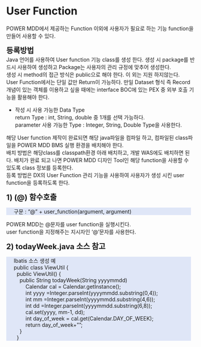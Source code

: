 # User Function
POWER MDD에서 제공하는 Function 이외에 사용자가 필요로 하는 기능 function을 만들어 사용할 수 있다.

<b style="font-size: 20px">등록방법</b><br/>
Java 언어를 사용하여 User function 기능 class를 생성 한다. 생성 시 package를 반드시 사용하여 생성하고 Package는 사용자의 관리 규정에 맞추어 생성한다. <br/>
생성 시 method의 접근 방식은 public으로 해야 한다. 이 외는 지원 하지않는다. <br/>
User Function에서는 단일 값만 Return이 가능하다. 만일 Dataset 형식 즉 Record 개념이 있는 객체를 이용하고 싶을 때에는 interface BOC에 있는 PEX 중 외부 호출 기능을 활용해야 한다.

- 작성 시 사용 가능한 Data Type <br/>
  return Type : int, String, double 중 1개를 선택 가능하다.<br/> 
  parameter 사용 가능한 Type : Integer, String, Double Type을 사용한다.

해당 User function 제작이 완료되면 해당 java파일을 컴파일 하고, 컴파일된 class파일을 POWER MDD BMS 실행 환경을 배치해야 한다. <br/>
배치 방법은 해당class를 classpath환경 아래 배치하고, 개발 WAS에도 배치하면 된다. 배치가 완료 되고 나면 POWER MDD 디자인 Tool인 해당 function을 사용할 수 있도록 class 정보를 등록한다. <br/>
등록 방법은 DX의 User Function 관리 기능을 사용하여 사용자가 생성 시킨 user function을 등록하도록 한다.

<b style="font-size: 20px">1) (@) 함수호출</b><br/>
<p style="background-color:rgb(223, 230, 247); margin-right: 10px; padding-left: 20px">구문 : “@” + user_function(argument, argument)</p>
POWER MDD는 @문자를 user function을 실행시킨다. <br/>
user function을 지정해주는 지시자인 ‘@’문자를 사용한다.

<b style="font-size: 20px">2) todayWeek.java 소스 참고</b><br/>
<p style="background-color:rgb(223, 230, 247); margin-right: 10px; padding-left: 20px">
Ibatis 소스 생성 예 <br/>
  public class ViewUtil { <br/>
    &nbsp;&nbsp;public ViewUtil() {   <br/>
      &nbsp;&nbsp;&nbsp;&nbsp;public String todayWeek(String yyyymmdd) <br/>
        &nbsp;&nbsp;&nbsp;&nbsp;&nbsp;&nbsp;&nbsp;&nbsp;Calendar cal = Calendar.getInstance(); <br/>
        &nbsp;&nbsp;&nbsp;&nbsp;&nbsp;&nbsp;&nbsp;&nbsp;int yyyy =Integer.parseInt(yyyymmdd.substring(0,4)); <br/>
        &nbsp;&nbsp;&nbsp;&nbsp;&nbsp;&nbsp;&nbsp;&nbsp;int mm =Integer.parseInt(yyyymmdd.substring(4,6)); <br/>
        &nbsp;&nbsp;&nbsp;&nbsp;&nbsp;&nbsp;&nbsp;&nbsp;int dd =Integer.parseInt(yyyymmdd.substring(6,8)); <br/>
        &nbsp;&nbsp;&nbsp;&nbsp;&nbsp;&nbsp;&nbsp;&nbsp;cal.set(yyyy, mm-1, dd); <br/>
        &nbsp;&nbsp;&nbsp;&nbsp;&nbsp;&nbsp;&nbsp;&nbsp;int day_of_week = cal.get(Calendar.DAY_OF_WEEK); <br/>
        &nbsp;&nbsp;&nbsp;&nbsp;&nbsp;&nbsp;&nbsp;&nbsp;return day_of_week+””; <br/>
      &nbsp;&nbsp;&nbsp;&nbsp;} <br/>
  &nbsp;&nbsp;}
</p>